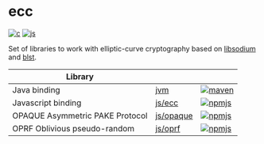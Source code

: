# ecc

[![c](https://github.com/aldenml/ecc/actions/workflows/c.yml/badge.svg?branch=master)](https://github.com/aldenml/ecc/actions/workflows/c.yml)
[![js](https://github.com/aldenml/ecc/actions/workflows/js.yml/badge.svg?branch=master)](https://github.com/aldenml/ecc/actions/workflows/js.yml)

Set of libraries to work with elliptic-curve cryptography based on [libsodium](https://github.com/jedisct1/libsodium)
and [blst](https://github.com/supranational/blst).

| Library |   |   |
|---|---|---|
| Java binding | [jvm](jvm) | [![maven](https://img.shields.io/maven-central/v/org.ssohub/ecc.svg?label=maven)](https://search.maven.org/search?q=g:%22org.ssohub%22%20AND%20a:%22ecc%22) |
| Javascript binding | [js/ecc](js/ecc) | [![npmjs](https://img.shields.io/npm/v/@aldenml/ecc?label=npmjs)](https://www.npmjs.com/package/@aldenml/ecc) |
| OPAQUE Asymmetric PAKE Protocol | [js/opaque](js/opaque) | [![npmjs](https://img.shields.io/npm/v/@aldenml/opaque?label=npmjs)](https://www.npmjs.com/package/@aldenml/opaque) |
| OPRF Oblivious pseudo-random | [js/oprf](js/oprf) | [![npmjs](https://img.shields.io/npm/v/@aldenml/oprf?label=npmjs)](https://www.npmjs.com/package/@aldenml/oprf) |
